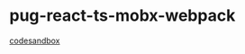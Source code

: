 # pug-react-ts-mobx-webpack

[codesandbox](https://codesandbox.io/p/github/g0x0y0/pug-react-ts-mobx-webpack/main?workspaceId=3273b1f2-0960-4bac-bc03-0d6357669971)
